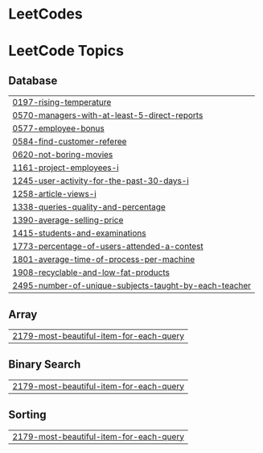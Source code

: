 # LeetCodes
<!---LeetCode Topics Start-->
# LeetCode Topics
## Database
|  |
| ------- |
| [0197-rising-temperature](https://github.com/JackieNeoCEG/LeetCodes/tree/master/0197-rising-temperature) |
| [0570-managers-with-at-least-5-direct-reports](https://github.com/JackieNeoCEG/LeetCodes/tree/master/0570-managers-with-at-least-5-direct-reports) |
| [0577-employee-bonus](https://github.com/JackieNeoCEG/LeetCodes/tree/master/0577-employee-bonus) |
| [0584-find-customer-referee](https://github.com/JackieNeoCEG/LeetCodes/tree/master/0584-find-customer-referee) |
| [0620-not-boring-movies](https://github.com/JackieNeoCEG/LeetCodes/tree/master/0620-not-boring-movies) |
| [1161-project-employees-i](https://github.com/JackieNeoCEG/LeetCodes/tree/master/1161-project-employees-i) |
| [1245-user-activity-for-the-past-30-days-i](https://github.com/JackieNeoCEG/LeetCodes/tree/master/1245-user-activity-for-the-past-30-days-i) |
| [1258-article-views-i](https://github.com/JackieNeoCEG/LeetCodes/tree/master/1258-article-views-i) |
| [1338-queries-quality-and-percentage](https://github.com/JackieNeoCEG/LeetCodes/tree/master/1338-queries-quality-and-percentage) |
| [1390-average-selling-price](https://github.com/JackieNeoCEG/LeetCodes/tree/master/1390-average-selling-price) |
| [1415-students-and-examinations](https://github.com/JackieNeoCEG/LeetCodes/tree/master/1415-students-and-examinations) |
| [1773-percentage-of-users-attended-a-contest](https://github.com/JackieNeoCEG/LeetCodes/tree/master/1773-percentage-of-users-attended-a-contest) |
| [1801-average-time-of-process-per-machine](https://github.com/JackieNeoCEG/LeetCodes/tree/master/1801-average-time-of-process-per-machine) |
| [1908-recyclable-and-low-fat-products](https://github.com/JackieNeoCEG/LeetCodes/tree/master/1908-recyclable-and-low-fat-products) |
| [2495-number-of-unique-subjects-taught-by-each-teacher](https://github.com/JackieNeoCEG/LeetCodes/tree/master/2495-number-of-unique-subjects-taught-by-each-teacher) |
## Array
|  |
| ------- |
| [2179-most-beautiful-item-for-each-query](https://github.com/JackieNeoCEG/LeetCodes/tree/master/2179-most-beautiful-item-for-each-query) |
## Binary Search
|  |
| ------- |
| [2179-most-beautiful-item-for-each-query](https://github.com/JackieNeoCEG/LeetCodes/tree/master/2179-most-beautiful-item-for-each-query) |
## Sorting
|  |
| ------- |
| [2179-most-beautiful-item-for-each-query](https://github.com/JackieNeoCEG/LeetCodes/tree/master/2179-most-beautiful-item-for-each-query) |
<!---LeetCode Topics End-->